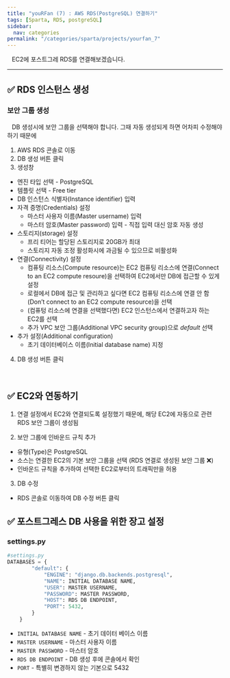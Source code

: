 ```yaml
---
title: "youRFan (7) : AWS RDS(PostgreSQL) 연결하기"
tags: [Sparta, RDS, postgreSQL]
sidebar:
  nav: categories
permalink: "/categories/sparta/projects/yourfan_7"
---
```


<div class="article__content" markdown="1">

&ensp; EC2에 포스트그레 RDS를 연결해보겠습니다.

---

## ✅ RDS 인스턴스 생성

### 보안 그룹 생성

&ensp; DB 생성시에 보안 그룹을 선택해야 합니다. 그때 자동 생성되게 하면 어차피 수정해야 하기 때문에

1. AWS RDS 콘솔로 이동
2. DB 생성 버튼 클릭
3. 생성창

- 엔진 타입 선택 - PostgreSQL
- 템플릿 선택 - Free tier
- DB 인스턴스 식별자(Instance identifier) 입력
- 자격 증명(Credentials) 설정
  - 마스터 사용자 이름(Master username) 입력
  - 마스터 암호(Master password) 입력 - 직접 입력 대신 암호 자동 생성
- 스토리지(storage) 설정
  - 프리 티어는 할당된 스토리지로 20GB가 최대
  - 스토리지 자동 조정 활성화시에 과금될 수 있으므로 비활성화
- 연결(Connectivity) 설정
  - 컴퓨팅 리소스(Compute resource)는 EC2 컴퓨팅 리소스에 연결(Connect to an EC2 compute resoure)을 선택하여 EC2에서만 DB에 접근할 수 있게 설정
  - 로컬에서 DB에 접근 및 관리하고 싶다면 EC2 컴퓨팅 리소스에 연결 안 함(Don’t connect to an EC2 compute resource)을 선택
  - (컴퓨텅 리소스에 연결을 선택했다면) EC2 인스턴스에서 연결하고자 하는 EC2를 선택
  - 추가 VPC 보안 그룹(Additional VPC security group)으로 _default_ 선택
- 추가 설정(Additional configuration)
  - 초기 데이터베이스 이름(Initial database name) 지정

4. DB 생성 버튼 클릭

<br/>

## ✅ EC2와 연동하기

1. 연결 설정에서 EC2와 연결되도록 설정했기 때문에, 해당 EC2에 자동으로 관련 RDS 보안 그룹이 생성됨

2. 보안 그룹에 인바운드 규칙 추가

- 유형(Type)은 PostgreSQL
- 소스는 연결한 EC2의 기본 보안 그룹을 선택 (RDS 연결로 생성된 보안 그룹 ❌)
- 인바운드 규칙을 추가하여 선택한 EC2로부터의 트래픽만을 허용

3. DB 수정

- RDS 콘솔로 이동하여 DB 수정 버튼 클릭

## ✅ 포스트그레스 DB 사용을 위한 장고 설정

### settings.py

```python
#settings.py
DATABASES = {
        "default": {
            "ENGINE": "django.db.backends.postgresql",
            "NAME": INITIAL DATABASE NAME,
            "USER": MASTER USERNAME,
            "PASSWORD": MASTER PASSWORD,
            "HOST": RDS DB ENDPOINT,
            "PORT": 5432,
        }
    }
```

- `INITIAL DATABASE NAME` - 초기 데이터 베이스 이름
- `MASTER USERNAME` - 마스터 사용자 이름
- `MASTER PASSWORD` - 마스터 암호
- `RDS DB ENDPOINT` - DB 생성 후에 콘솔에서 확인
- `PORT` - 특별히 변경하지 않는 기본으로 5432

</div>
